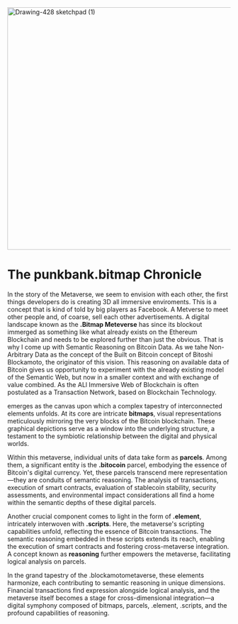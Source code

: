 
<img width="547" alt="Drawing-428 sketchpad (1)" src="https://github.com/wiard/Umeko/assets/900114/02833acc-b2c9-4e03-bb71-e51f64c8bfff">


# The punkbank.bitmap Chronicle

In the story of the Metaverse, we seem to envision with each other, the first things developers do is creating 3D all immersive enviroments. This is a concept that is kind of told by big players as Facebook. A Metverse to meet other people and, of coarse, sell each other advertisements. A digital landscape known as the **.Bitmap Meteverse** has since its blockout immerged as something like what already exists on the Ethereum Blockchain and needs to be explored further than just the obvious.
That is why I come up with Semantic Reasoning on Bitcoin Data. As we tahe Non-Arbitrary Data as the concept of the Built on Bitcoin concept of Bitoshi Blockamoto, the originator of this vision.
This reasoning on available data of Bitcoin gives us opportunity to experiment with the already existing model of the Semantic Web, but now in a smaller context and with exchange of value combined. As the ALl Immersive Web of Blockchain is often postulated as a Transaction Network, based on Blockchain Technology.


emerges as the canvas upon which a complex tapestry of interconnected elements unfolds. At its core are intricate **bitmaps**, visual representations meticulously mirroring the very blocks of the Bitcoin blockchain. These graphical depictions serve as a window into the underlying structure, a testament to the symbiotic relationship between the digital and physical worlds.

Within this metaverse, individual units of data take form as **parcels**. Among them, a significant entity is the **.bitocoin** parcel, embodying the essence of Bitcoin's digital currency. Yet, these parcels transcend mere representation—they are conduits of semantic reasoning. The analysis of transactions, execution of smart contracts, evaluation of stablecoin stability, security assessments, and environmental impact considerations all find a home within the semantic depths of these digital parcels.

Another crucial component comes to light in the form of **.element**, intricately interwoven with **.scripts**. Here, the metaverse's scripting capabilities unfold, reflecting the essence of Bitcoin transactions. The semantic reasoning embedded in these scripts extends its reach, enabling the execution of smart contracts and fostering cross-metaverse integration. A concept known as **reasoning** further empowers the metaverse, facilitating logical analysis on parcels.

In the grand tapestry of the .blockamotometaverse, these elements harmonize, each contributing to semantic reasoning in unique dimensions. Financial transactions find expression alongside logical analysis, and the metaverse itself becomes a stage for cross-dimensional integration—a digital symphony composed of bitmaps, parcels, .element, .scripts, and the profound capabilities of reasoning.
